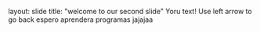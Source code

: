 layout: slide
title: "welcome to our second slide"
Yoru text!
Use left arrow to go back
espero aprendera programas jajajaa
